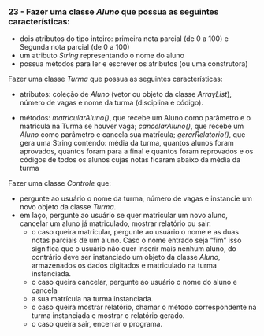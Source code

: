 ### 23 - Fazer uma classe *Aluno* que possua as seguintes características:
* dois atributos do tipo inteiro: primeira nota parcial (de 0 a 100) e Segunda nota parcial (de 0 a 100)
* um atributo *String* representando o nome do aluno
* possua métodos para ler e escrever os atributos (ou uma construtora)

Fazer uma classe *Turma* que possua as seguintes características:
* atributos: coleção de *Aluno* (vetor ou objeto da classe *ArrayList*), número de vagas e nome da turma (disciplina e código).

* métodos: *matricularAluno()*, que recebe um Aluno como parâmetro e o matricula na Turma se houver vaga; *cancelarAluno()*, que recebe um *Aluno* como parâmetro e cancela sua matrícula; *gerarRelatorio()*, que gera uma String contendo: média da turma, quantos alunos foram aprovados, quantos foram para a final e quantos foram reprovados e os códigos de todos os alunos cujas notas ficaram abaixo da média da turma

Fazer uma classe *Controle* que:
* pergunte ao usuário o nome da turma, número de vagas e instancie um novo objeto da classe *Turma*.
* em laço, pergunte ao usuário se quer matricular um novo aluno, cancelar um aluno já matriculado, mostrar relatório ou sair.
  * o caso queira matricular, pergunte ao usuário o nome e as duas notas parciais de um aluno. Caso o nome entrado seja “fim” isso significa que o usuário não quer inserir mais nenhum aluno, do contrário deve ser instanciado um objeto da classe *Aluno*, armazenados os dados digitados e matriculado na turma instanciada.
  * o caso queira cancelar, pergunte ao usuário o nome do aluno e cancela
  * a sua matrícula na turma instanciada.
  * o caso queira mostrar relatório, chamar o método correspondente na turma instanciada e mostrar o relatório gerado.
  * o caso queira sair, encerrar o programa.